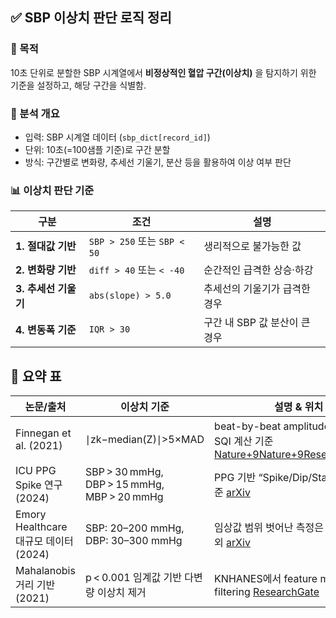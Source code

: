 ## ✅ SBP 이상치 판단 로직 정리

### 📌 목적

10초 단위로 분할한 SBP 시계열에서 **비정상적인 혈압 구간(이상치)** 을 탐지하기 위한 기준을 설정하고, 해당 구간을 식별함.

### 🧩 분석 개요

- 입력: SBP 시계열 데이터 (`sbp_dict[record_id]`)
- 단위: 10초(=100샘플 기준)로 구간 분할
- 방식: 구간별로 변화량, 추세선 기울기, 분산 등을 활용하여 이상 여부 판단

### 📊 이상치 판단 기준

|구분|조건|설명|
|---|---|---|
|**1. 절대값 기반**|`SBP > 250` 또는 `SBP < 50`|생리적으로 불가능한 값|
|**2. 변화량 기반**|`diff > 40` 또는 `< -40`|순간적인 급격한 상승·하강|
|**3. 추세선 기울기**|`abs(slope) > 5.0`|추세선의 기울기가 급격한 경우|
|**4. 변동폭 기준**|`IQR > 30`|구간 내 SBP 값 분산이 큰 경우|

## 📝 요약 표

| 논문/출처                           | 이상치 기준                                      | 설명 & 위치                                                                                                                                                                                                                                        |
| ------------------------------- | ------------------------------------------- | ---------------------------------------------------------------------------------------------------------------------------------------------------------------------------------------------------------------------------------------------- |
| Finnegan et al. (2021)          | ∣zk−median(Z)∣>5×MAD                        | beat-by-beat amplitude outlier 및 SQI 계산 기준 [Nature+9Nature+9ResearchGate+9](https://www.nature.com/articles/s41598-021-01358-4?utm_source=chatgpt.com)                                                                                         |
| ICU PPG Spike 연구 (2024)         | SBP > 30 mmHg, DBP > 15 mmHg, MBP > 20 mmHg | PPG 기반 “Spike/Dip/Stable” 분류 기준 [arXiv](https://arxiv.org/abs/2407.03274?utm_source=chatgpt.com)                                                                                                                                               |
| Emory Healthcare 대규모 데이터 (2024) | SBP: 20–200 mmHg, DBP: 30–300 mmHg          | 임상값 범위 벗어난 측정은 이상치로 제외 [arXiv](https://arxiv.org/html/2402.01598v3?utm_source=chatgpt.com)                                                                                                                                                     |
| Mahalanobis 거리 기반 (2021)        | p < 0.001 임계값 기반 다변량 이상치 제거                 | KNHANES에서 feature multivariate filtering [ResearchGate](https://www.researchgate.net/publication/355869942_Mahalanobis_Distance_Based_Multivariate_Outlier_Detection_to_Improve_Performance_of_Hypertension_Prediction?utm_source=chatgpt.com) |
